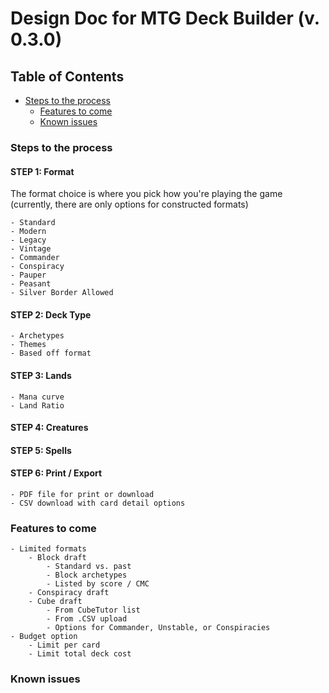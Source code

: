 # Design Doc for MTG Deck Builder (v. 0.3.0)

## Table of Contents

  - [Steps to the process](#steps-to-the-process)
	- [Features to come](#features-to-come)
	- [Known issues](#Known-issues)

### Steps to the process

#### **STEP 1:** Format

The format choice is where you pick how you're playing the game (currently, there are only options for constructed formats)

	- Standard
	- Modern
	- Legacy
	- Vintage
	- Commander
	- Conspiracy
	- Pauper
	- Peasant
	- Silver Border Allowed

#### **STEP 2:** Deck Type

	- Archetypes
	- Themes
	- Based off format

#### **STEP 3:** Lands

	- Mana curve
	- Land Ratio

#### **STEP 4:** Creatures

#### **STEP 5:** Spells

#### **STEP 6:** Print / Export

	- PDF file for print or download
	- CSV download with card detail options

### Features to come

	- Limited formats
		- Block draft
			- Standard vs. past
			- Block archetypes
			- Listed by score / CMC
		- Conspiracy draft
		- Cube draft
			- From CubeTutor list
			- From .CSV upload
			- Options for Commander, Unstable, or Conspiracies
	- Budget option
		- Limit per card
		- Limit total deck cost

### Known issues


